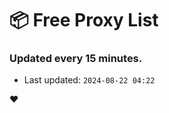 # :package: Free Proxy List
### Updated every 15 minutes.

- Last updated: `2024-08-22 04:22`

:heart:
